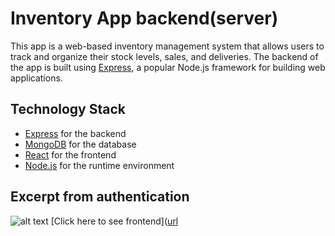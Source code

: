 # Inventory App backend(server)

This app is a web-based inventory management system that allows users to track and organize their stock levels, sales, and deliveries. 
The backend of the app is built using [Express](https://expressjs.com/), a popular Node.js framework for building web applications.

## Technology Stack

- [Express](https://expressjs.com/) for the backend
- [MongoDB](https://www.mongodb.com/) for the database
- [React](https://reactjs.org/) for the frontend
- [Node.js](https://nodejs.org/) for the runtime environment

## Excerpt from authentication 
![alt text](https://github.com/gosadadi/images/blob/main/inventoryAuth.png)
[Click here to see frontend]([url](https://github.com/gosadadi/myInventoryApp-client)
